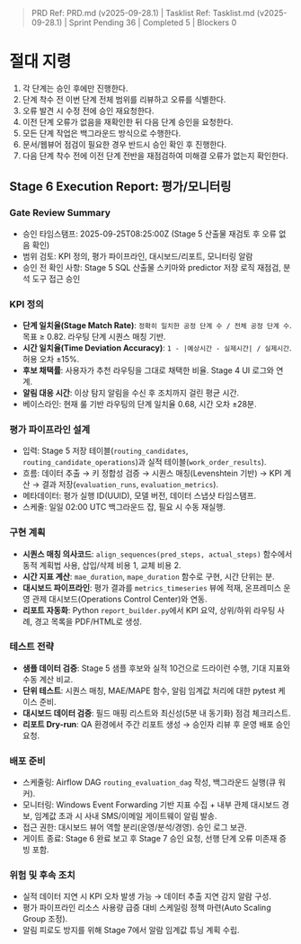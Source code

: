 ﻿> PRD Ref: PRD.md (v2025-09-28.1) | Tasklist Ref: Tasklist.md (v2025-09-28.1) | Sprint Pending 36 | Completed 5 | Blockers 0

# 절대 지령
1. 각 단계는 승인 후에만 진행한다.
2. 단계 착수 전 이번 단계 전체 범위를 리뷰하고 오류를 식별한다.
3. 오류 발견 시 수정 전에 승인 재요청한다.
4. 이전 단계 오류가 없음을 재확인한 뒤 다음 단계 승인을 요청한다.
5. 모든 단계 작업은 백그라운드 방식으로 수행한다.
6. 문서/웹뷰어 점검이 필요한 경우 반드시 승인 확인 후 진행한다.
7. 다음 단계 착수 전에 이전 단계 전반을 재점검하여 미해결 오류가 없는지 확인한다.

## Stage 6 Execution Report: 평가/모니터링

### Gate Review Summary
- 승인 타임스탬프: 2025-09-25T08:25:00Z (Stage 5 산출물 재검토 후 오류 없음 확인)
- 범위 검토: KPI 정의, 평가 파이프라인, 대시보드/리포트, 모니터링 알람
- 승인 전 확인 사항: Stage 5 SQL 산출물 스키마와 predictor 저장 로직 재점검, 분석 도구 접근 승인

### KPI 정의
- **단계 일치율(Stage Match Rate)**: `정확히 일치한 공정 단계 수 / 전체 공정 단계 수`. 목표 ≥ 0.82. 라우팅 단계 시퀀스 매칭 기반.
- **시간 일치율(Time Deviation Accuracy)**: `1 - |예상시간 - 실제시간| / 실제시간`. 허용 오차 ±15%.
- **후보 채택률**: 사용자가 추천 라우팅을 그대로 채택한 비율. Stage 4 UI 로그와 연계.
- **알림 대응 시간**: 이상 탐지 알림을 수신 후 조치까지 걸린 평균 시간.
- 베이스라인: 현재 룰 기반 라우팅의 단계 일치율 0.68, 시간 오차 ±28분.

### 평가 파이프라인 설계
- 입력: Stage 5 저장 테이블(`routing_candidates`, `routing_candidate_operations`)과 실적 테이블(`work_order_results`).
- 흐름: 데이터 추출 → 키 정합성 검증 → 시퀀스 매칭(Levenshtein 기반) → KPI 계산 → 결과 저장(`evaluation_runs`, `evaluation_metrics`).
- 메타데이터: 평가 실행 ID(UUID), 모델 버전, 데이터 스냅샷 타임스탬프.
- 스케줄: 일일 02:00 UTC 백그라운드 잡, 필요 시 수동 재실행.

### 구현 계획
- **시퀀스 매칭 의사코드**: `align_sequences(pred_steps, actual_steps)` 함수에서 동적 계획법 사용, 삽입/삭제 비용 1, 교체 비용 2.
- **시간 지표 계산**: `mae_duration`, `mape_duration` 함수로 구현, 시간 단위는 분.
- **대시보드 파이프라인**: 평가 결과를 `metrics_timeseries` 뷰에 적재, 온프레미스 운영 관제 대시보드(Operations Control Center)와 연동.
- **리포트 자동화**: Python `report_builder.py`에서 KPI 요약, 상위/하위 라우팅 사례, 경고 목록을 PDF/HTML로 생성.

### 테스트 전략
- **샘플 데이터 검증**: Stage 5 샘플 후보와 실적 10건으로 드라이런 수행, 기대 지표와 수동 계산 비교.
- **단위 테스트**: 시퀀스 매칭, MAE/MAPE 함수, 알림 임계값 처리에 대한 pytest 케이스 준비.
- **대시보드 데이터 검증**: 필드 매핑 리스트와 최신성(5분 내 동기화) 점검 체크리스트.
- **리포트 Dry-run**: QA 환경에서 주간 리포트 생성 → 승인자 리뷰 후 운영 배포 승인 요청.

### 배포 준비
- 스케줄링: Airflow DAG `routing_evaluation_dag` 작성, 백그라운드 실행(큐 워커).
- 모니터링: Windows Event Forwarding 기반 지표 수집 + 내부 관제 대시보드 경보, 임계값 초과 시 사내 SMS/이메일 게이트웨이 알림 발송.
- 접근 권한: 대시보드 뷰어 역할 분리(운영/분석/경영). 승인 로그 보관.
- 게이트 종료: Stage 6 완료 보고 후 Stage 7 승인 요청, 선행 단계 오류 미존재 증빙 포함.

### 위험 및 후속 조치
- 실적 데이터 지연 시 KPI 오차 발생 가능 → 데이터 추출 지연 감지 알람 구성.
- 평가 파이프라인 리소스 사용량 급증 대비 스케일링 정책 마련(Auto Scaling Group 조정).
- 알림 피로도 방지를 위해 Stage 7에서 알람 임계값 튜닝 계획 수립.
